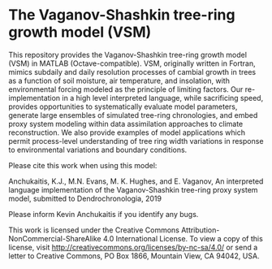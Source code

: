 # The Vaganov-Shashkin tree-ring growth model (VSM)

This repository provides the Vaganov-Shashkin tree-ring growth model (VSM) in MATLAB (Octave-compatible).  VSM, originally written in Fortran, mimics subdaily and daily resolution processes of cambial growth in trees as a function of soil moisture, air temperature, and insolation, with environmental forcing modeled as the principle of limiting factors.  Our re-implementation in a high level interpreted language, while sacrificing speed, provides opportunities to systematically evaluate model parameters, generate large ensembles of simulated tree-ring chronologies, and embed proxy system modeling within data assimilation approaches to climate reconstruction.  We also provide examples of model applications which permit process-level understanding of tree ring width variations in response to environmental variations and boundary conditions. 

Please cite this work when using this model:

Anchukaitis, K.J., M.N. Evans, M. K. Hughes, and E. Vaganov, An interpreted language implementation of the Vaganov-Shashkin tree-ring proxy system model, submitted to Dendrochronologia, 2019

Please inform Kevin Anchukaitis if you identify any bugs.  

This work is licensed under the Creative Commons Attribution-NonCommercial-ShareAlike 4.0 International License. To view a copy of this license, visit http://creativecommons.org/licenses/by-nc-sa/4.0/ or send a letter to Creative Commons, PO Box 1866, Mountain View, CA 94042, USA.
